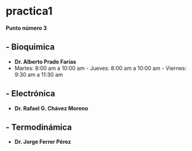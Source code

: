 # practica1
**Punto número 3**
## - Bioquimica 
- **Dr. Alberto Prado Farías**
- Martes: 8:00 am a 10:00 am 
        - Jueves:  8:00 am a 10:00 am 
            -  Viernes: 9:30 am a 11:30 am 
## - Electrónica
- **Dr. Rafael G. Chávez Moreno**
## - Termodinámica  
- **Dr. Jorge Ferrer Pérez**
